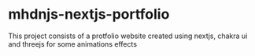 # mhdnjs-nextjs-portfolio
This project consists of a protfolio website created using nextjs, chakra ui and threejs for some animations effects
